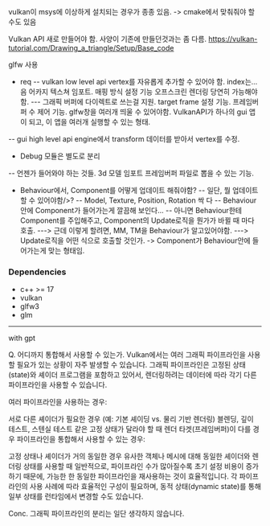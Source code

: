 
vulkan이 msys에 이상하게 설치되는 경우가 종종 있음.
-> cmake에서 맞춰줘야 할 수도 있음

Vulkan API 새로 만들어야 함.
사양이 기존에 만들던것과는 좀 다름.
https://vulkan-tutorial.com/Drawing_a_triangle/Setup/Base_code


glfw 사용

- req
-- vulkan low level api
vertex를 자유롭게 추가할 수 있어야 함.
index는... 음 어카지
텍스쳐 임포트. 매핑 방식 설정 기능
오프스크린 렌더링 당연히 가능해야함.
--- 그래픽 버퍼에 다이렉트로 쓰는걸 지원.
target frame 설정 기능.
프레임버퍼 수 제어 기능.
glfw창을 여러개 띄울 수 있어야함. VulkanAPI가 하나의 gui 앱이 되고, 이 앱을 여러개 실행할 수 있는 형태.

-- gui high level api
engine에서 transform 데이터를 받아서 vertex를 수정.

- Debug 모듈은 별도로 분리

-- 언젠가 들어와야 하는 것들.
3d 모델 임포트
프레임버퍼 파일로 뽑을 수 있는 기능.

- Behaviour에서, Component를 어떻게 업데이트 해줘야함?
-- 일단, 뭘 업데이트 할 수 있어야함/>?
-- Model, Texture, Position, Rotation 싹 다
-- Behaviour 안에 Component가 들어가는게 깔끔해 보인다...
-- 아니면 Behaviour한테 Component를 주입해주고, Component의 Update로직을 뭔가가 바뀔 때 마다 호출.
---> 근데 이렇게 할려면, MM, TM을 Behaviour가 알고있어야함.
---> Update로직을 어떤 식으로 호출할 것인가.
-> Component가 Behaviour안에 들어가는게 맞는 형태임.

### Dependencies
- c++ >= 17
- vulkan
- glfw3
- glm

----
with gpt

Q. 어디까지 통합해서 사용할 수 있는가.
Vulkan에서는 여러 그래픽 파이프라인을 사용할 필요가 있는 상황이 자주 발생할 수 있습니다. 그래픽 파이프라인은 고정된 상태(state)와 셰이더 프로그램을 포함하고 있어서, 렌더링하려는 데이터에 따라 각기 다른 파이프라인을 사용할 수 있습니다.

여러 파이프라인을 사용하는 경우:

서로 다른 셰이더가 필요한 경우 (예: 기본 셰이딩 vs. 물리 기반 렌더링)
블렌딩, 깊이 테스트, 스텐실 테스트 같은 고정 상태가 달라야 할 때
렌더 타겟(프레임버퍼)이 다를 경우
파이프라인을 통합해서 사용할 수 있는 경우:

고정 상태나 셰이더가 거의 동일한 경우
유사한 객체나 메시에 대해 동일한 셰이더와 렌더링 상태를 사용할 때
일반적으로, 파이프라인 수가 많아질수록 초기 설정 비용이 증가하기 때문에, 가능한 한 동일한 파이프라인을 재사용하는 것이 효율적입니다. 각 파이프라인의 사용 사례에 따라 효율적인 구성이 필요하며, 동적 상태(dynamic state)를 통해 일부 상태를 런타임에서 변경할 수도 있습니다.

Conc. 그래픽 파이프라인의 분리는 일단 생각하지 않습니다.